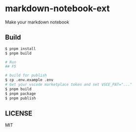 # markdown-notebook-ext

Make your markdown notebook


## Build

```bash
$ pnpm install
$ pnpm build

# Run
## F5

# build for publish
$ cp .env.example .env
# Get your vscode marketplace token and set VSCE_PAT="..."
$ pnpm build
$ pnpm package
$ pnpm publish
```

## LICENSE

MIT